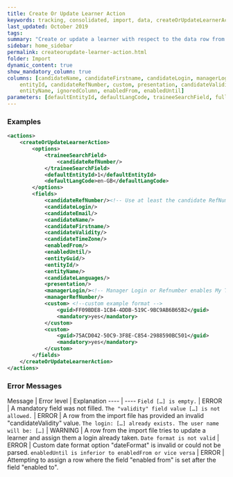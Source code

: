 ```yaml
---
title: Create Or Update Learner Action
keywords: tracking, consolidated, import, data, createOrUpdateLearnerAction
last_updated: October 2019
tags:
summary: "Create or update a learner with respect to the data row from the import file."
sidebar: home_sidebar
permalink: createorupdate-learner-action.html
folder: Import
dynamic_content: true
show_mandatory_column: true
columns: [candidateName, candidateFirstname, candidateLogin, managerLogin, managerRefNumber, candidateEmail, entityGuid, 
    entityId, candidateRefNumber, custom, presentation, candidateValidity, candidateLanguages, candidateTimeZone, 
    entityName, ignoredColumn, enabledFrom, enabledUntil]
parameters: [defaultEntityId, defaultLangCode, traineeSearchField, fullAccess, enableAllLearners, disableImportFlag]
---
```


### Examples

```xml 
<actions>
	<createOrUpdateLearnerAction>
		<options>
			<traineeSearchField>
				<candidateRefNumber/>
			</traineeSearchField>
			<defaultEntityId>1</defaultEntityId>
			<defaultLangCode>en-GB</defaultLangCode>
		</options>
		<fields>
			<candidateRefNumber/><!-- Use at least the candidate RefNumber, Login, Email -->
			<candidateLogin/>
			<candidateEmail/>
			<candidateName/>
			<candidateFirstname/>
			<candidateValidity/>
			<candidateTimeZone/>
			<enabledFrom/>
			<enabledUntil/>
			<entityGuid/>
			<entityId/>
			<entityName/>
			<candidateLanguages/>
			<presentation/>
			<managerLogin/><!-- Manager Login or Refnumber enables My Team -->
			<managerRefNumber/>
			<custom> <!--custom example format -->
				<guid>FF09BDE8-1CB4-4DDB-519C-9BC9AB6B65B2</guid>
				<mandatory>yes</mandatory>
			</custom>
			<custom>
				<guid>75ACD042-50C9-3F8E-C854-2988590BC501</guid>
				<mandatory>yes</mandatory>
			</custom>
		</fields>
	</createOrUpdateLearnerAction>
</actions>
```

### Error Messages

Message | Error level | Explanation
---- | ----
`Field […] is empty.` |	ERROR | A mandatory field was not filled.
`The "validity" field value […] is not allowed.` | ERROR | A row from the import file has provided an invalid "candidateValidity" value.
`The login: […] already exists. The user name will be: […]` | WARNING | A row from the import file tries to update a learner and assign them a login already taken.
`Date format is not valid` | ERROR | Custom date format option "dateFormat" is invalid or could not be parsed.
`enabledUntil is inferior to enabledFrom or vice versa` | ERROR | Attempting to assign a row where the field "enabled from" is set after the field "enabled to".
